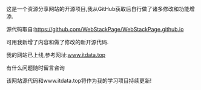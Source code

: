 这是一个资源分享网站的开源项目,我从GitHub获取后自行做了诸多修改和功能增添.

源代码取自:https://github.com/WebStackPage/WebStackPage.github.io

可用我新增了内容和做了修改的新开源代码.

我的网站已上线,参考网址:www.itdata.top

有什么问题随时留言咨询

该网站源代码和www.itdata.top将作为我的学习项目持续更新!

